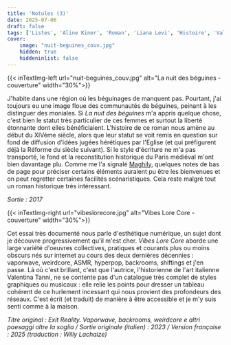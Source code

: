```yaml
---
title: 'Notules (3)'
date: 2025-07-06
draft: false
tags: ['Listes', 'Aline Kiner', 'Roman', 'Liana Levi', 'Histoire', 'Valentina Tanni', 'Essai', 'Audimat éditions', 'Numérique']
cover: 
    image: "nuit-beguines_couv.jpg"
    hidden: true
    hiddeninlist: false
---
```


{{< inTextImg-left url="nuit-beguines_couv.jpg" alt="La nuit des béguines - couverture" width="30%">}}

J'habite dans une région où les béguinages de manquent pas. Pourtant, j'ai toujours eu une image floue des communautés de béguines, peinant à les distinguer des moniales. Si *La nuit des béguines* m'a appris quelque chose, c'est bien le statut très particulier de ces femmes et surtout la liberté étonnante dont elles bénéficiaient. L'histoire de ce roman nous amène au début du XIVème siècle, alors que leur statut se voit remis en question sur fond de diffusion d'idées jugées hérétiques par l'Eglise (et qui préfigurent déjà la Réforme du siècle suivant). Si le style d'écriture ne m'a pas transporté, le fond et la reconstitution historique du Paris médiéval m'ont bien davantage plu. Comme me l'a signalé [Maghily](https://www.maghily.be/), quelques notes de bas de page pour préciser certains éléments auraient pu être les bienvenues et on peut regretter certaines facilités scénaristiques. Cela reste malgré tout un roman historique très intéressant. 

*Sortie : 2017*

{{< inTextImg-right url="vibeslorecore.jpg" alt="Vibes Lore Core - couverture" width="30%">}}

Cet essai très documenté nous parle d'esthétique numérique, un sujet dont je découvre progressivement qu'il m'est cher. *Vibes Lore Core* aborde une large variété d'oeuvres collectives, pratiques et courants plus ou moins obscurs nés sur internet au cours des deux dernières décennies : vaporwave, weirdcore, ASMR, hyperpop, backrooms, shiftings et j'en passe. Là où c'est brillant, c'est que l'autrice, l'historienne de l'art italienne Valentina Tanni, ne se contente pas d'un catalogue très complet de styles graphiques ou musicaux : elle relie les points pour dresser un tableau cohérent de ce hurlement incessant qui nous provient des profondeurs des réseaux. C'est écrit (et traduit) de manière à être accessible et je m'y suis senti comme à la maison. 

*Titre original : Exit Reality. Vaporwave, backrooms, weirdcore e altri paesaggi oltre la soglia / Sortie originale (italien) : 2023 / Version française : 2025 (traduction : Willy Lachaize)*
